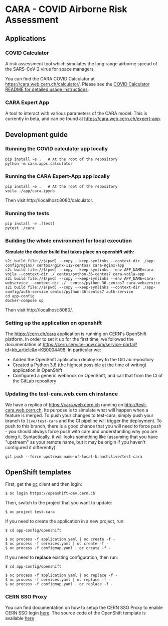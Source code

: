 # CARA - COVID Airborne Risk Assessment

## Applications

### COVID Calculator

A risk assessment tool which simulates the long range airborne spread of the
SARS-CoV-2 virus for space managers.

You can find the CARA COVID Calculator at https://cara.web.cern.ch/calculator/.
Please see the [COVID Calculator README for detailed usage instructions](cara/apps/calculator/README.md).

### CARA Expert App

A tool to interact with various parameters of the CARA model.
This is currently in beta, and can be found at https://cara.web.cern.ch/expert-app.


## Development guide

### Running the COVID calculator app locally

```
pip install -e .   # At the root of the repository
python -m cara.apps.calculator
```

### Running the CARA Expert-App app locally

```
pip install -e .   # At the root of the repository
voila ./app/cara.ipynb
```


Then visit http://localhost:8080/calculator.


### Running the tests

```
pip install -e .[test]
pytest ./cara
```

### Building the whole environment for local execution

**Simulate the docker build that takes place on openshift with:**

```
s2i build file://$(pwd) --copy --keep-symlinks --context-dir ./app-config/nginx/ centos/nginx-112-centos7 cara-nginx-app
s2i build file://$(pwd) --copy --keep-symlinks --env APP_NAME=cara-voila --context-dir ./ centos/python-36-centos7 cara-voila-app
s2i build file://$(pwd) --copy --keep-symlinks --env APP_NAME=cara-webservice --context-dir ./  centos/python-36-centos7 cara-webservice
s2i build file://$(pwd) --copy --keep-symlinks --context-dir ./app-config/auth-service centos/python-36-centos7 auth-service
cd app-config
docker-compose up
```

Then visit http://localhost:8080/.

### Setting up the application on openshift

The https://cern.ch/cara application is running on CERN's OpenShift platform. In order to set it up for the first time, we followed the documentation at https://cern.service-now.com/service-portal?id=kb_article&n=KB0004498. In particular we:

 * Added the OpenShift application deploy key to the GitLab repository
 * Created a Python 3.6 (the highest possible at the time of writing) application in OpenShift
 * Configured a generic webhook on OpenShift, and call that from the CI of the GitLab repository

### Updating the test-cara.web.cern.ch instance

We have a replica of https://cara.web.cern.ch running on http://test-cara.web.cern.ch. Its purpose is to simulate what will happen when
a feature is merged. To push your changes to test-cara, simply push your branch to `live/test-cara` and the CI pipeline will trigger the
deployment. To push to this branch, there is a good chance that you will need to force push - you should always force push with care and
understanding why you are doing it. Syntactically, it will looks something like (assuming that you have "upstream" as your remote name,
but it may be origin if you haven't configured it differently):

    git push --force upstream name-of-local-branch:live/test-cara


## OpenShift templates

First, get the [oc](https://docs.okd.io/3.11/cli_reference/get_started_cli.html) client and then login:

```console
$ oc login https://openshift-dev.cern.ch
```

Then, switch to the project that you want to update:

```console
$ oc project test-cara
```

If you need to create the application in a new project, run:

```console
$ cd app-config/openshift

$ oc process -f application.yaml | oc create -f -
$ oc process -f services.yaml | oc create -f -
$ oc process -f configmap.yaml | oc create -f -
```

If you need to **replace** existing configuration, then run:

```console
$ cd app-config/openshift

$ oc process -f application.yaml | oc replace -f -
$ oc process -f services.yaml | oc replace -f -
$ oc process -f configmap.yaml | oc replace -f -
```

### CERN SSO Proxy

You can find documentation on how to setup the CERN SSO Proxy to enable CERN SSO login [here](https://cern.service-now.com/service-portal?id=kb_article_view&sys_kb_id=ffa4398a4f2cb2807db7d3ef0310c7c5).
The source code of the OpenShift template is available [here](https://gitlab.cern.ch/paas-tools/cern-sso-proxy/-/tree/master/)
